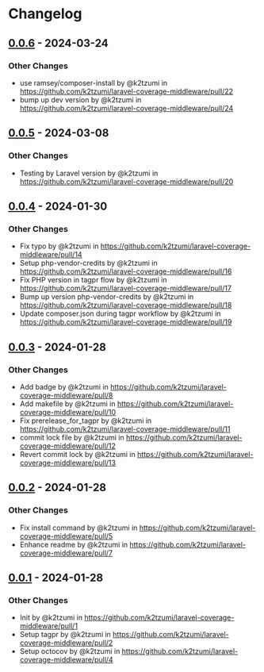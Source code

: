 # Changelog

## [0.0.6](https://github.com/k2tzumi/laravel-coverage-middleware/compare/0.0.5...0.0.6) - 2024-03-24
### Other Changes
- use ramsey/composer-install by @k2tzumi in https://github.com/k2tzumi/laravel-coverage-middleware/pull/22
- bump up dev version by @k2tzumi in https://github.com/k2tzumi/laravel-coverage-middleware/pull/24

## [0.0.5](https://github.com/k2tzumi/laravel-coverage-middleware/compare/0.0.4...0.0.5) - 2024-03-08
### Other Changes
- Testing by Laravel version by @k2tzumi in https://github.com/k2tzumi/laravel-coverage-middleware/pull/20

## [0.0.4](https://github.com/k2tzumi/laravel-coverage-middleware/compare/0.0.3...0.0.4) - 2024-01-30
### Other Changes
- Fix typo by @k2tzumi in https://github.com/k2tzumi/laravel-coverage-middleware/pull/14
- Setup php-vendor-credits by @k2tzumi in https://github.com/k2tzumi/laravel-coverage-middleware/pull/16
- Fix PHP version in tagpr flow by @k2tzumi in https://github.com/k2tzumi/laravel-coverage-middleware/pull/17
- Bump up version php-vendor-credits by @k2tzumi in https://github.com/k2tzumi/laravel-coverage-middleware/pull/18
- Update composer.json during tagpr workflow by @k2tzumi in https://github.com/k2tzumi/laravel-coverage-middleware/pull/19

## [0.0.3](https://github.com/k2tzumi/laravel-coverage-middleware/compare/0.0.2...0.0.3) - 2024-01-28
### Other Changes
- Add badge by @k2tzumi in https://github.com/k2tzumi/laravel-coverage-middleware/pull/8
- Add makefile by @k2tzumi in https://github.com/k2tzumi/laravel-coverage-middleware/pull/10
- Fix prerelease_for_tagpr by @k2tzumi in https://github.com/k2tzumi/laravel-coverage-middleware/pull/11
- commit lock file by @k2tzumi in https://github.com/k2tzumi/laravel-coverage-middleware/pull/12
- Revert commit lock by @k2tzumi in https://github.com/k2tzumi/laravel-coverage-middleware/pull/13

## [0.0.2](https://github.com/k2tzumi/laravel-coverage-middleware/compare/0.0.1...0.0.2) - 2024-01-28
### Other Changes
- Fix install command by @k2tzumi in https://github.com/k2tzumi/laravel-coverage-middleware/pull/5
- Enhance readme by @k2tzumi in https://github.com/k2tzumi/laravel-coverage-middleware/pull/7

## [0.0.1](https://github.com/k2tzumi/laravel-coverage-middleware/commits/0.0.1) - 2024-01-28
### Other Changes
- Init by @k2tzumi in https://github.com/k2tzumi/laravel-coverage-middleware/pull/1
- Setup tagpr by @k2tzumi in https://github.com/k2tzumi/laravel-coverage-middleware/pull/2
- Setup octocov by @k2tzumi in https://github.com/k2tzumi/laravel-coverage-middleware/pull/4
